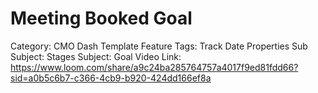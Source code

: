 # Meeting Booked Goal

Category: CMO Dash Template
Feature Tags: Track Date Properties
Sub Subject: Stages
Subject: Goal
Video Link: https://www.loom.com/share/a9c24ba285764757a4017f9ed81fdd66?sid=a0b5c6b7-c366-4cb9-b920-424dd166ef8a